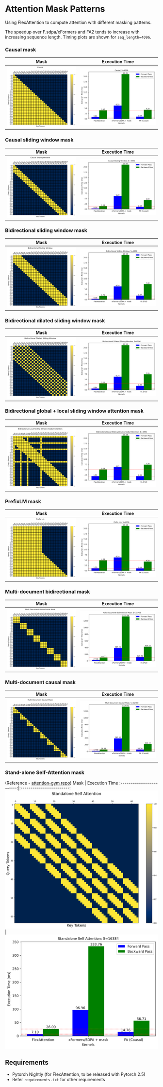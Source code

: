 # Attention Mask Patterns

Using FlexAttention to compute attention with different masking patterns. 

The speedup over F.sdpa/xFormers and FA2 tends to increase with increasing sequence length. Timing plots are shown for `seq_length=4096`.

### Causal mask
Mask             |  Execution Time
:-------------------------:|:-------------------------:
![](plots/causal/mask.png)  |  ![](plots/causal/timing.png)

### Causal sliding window mask
Mask             |  Execution Time
:-------------------------:|:-------------------------:
![](plots/causal_sliding_window/mask.png)  |  ![](plots/causal_sliding_window/timing.png)

### Bidirectional sliding window mask
Mask             |  Execution Time
:-------------------------:|:-------------------------:
![](plots/bidirectional_sliding_window/mask.png)  |  ![](plots/bidirectional_sliding_window/timing.png)

### Bidirectional dilated sliding window mask
Mask             |  Execution Time
:-------------------------:|:-------------------------:
![](plots/bidirectional_dilated_sliding_window/mask.png)  |  ![](plots/bidirectional_dilated_sliding_window/timing.png)

### Bidirectional global + local sliding window attention mask
Mask             |  Execution Time
:-------------------------:|:-------------------------:
![](plots/bidirectional_local_sliding_window_global_attention/mask.png)  |  ![](plots/bidirectional_local_sliding_window_global_attention/timing.png)

### PrefixLM mask
Mask             |  Execution Time
:-------------------------:|:-------------------------:
![](plots/prefix_lm/mask.png)  |  ![](plots/prefix_lm/timing.png)

### Multi-document bidirectional mask
Mask             |  Execution Time
:-------------------------:|:-------------------------:
![](plots/multi_document_bidirectional_mask/mask.png)  |  ![](plots/multi_document_bidirectional_mask/timing.png)

### Multi-document causal mask
Mask             |  Execution Time
:-------------------------:|:-------------------------:
![](plots/multi_document_causal_mask/mask.png)  |  ![](plots/multi_document_causal_mask/timing.png)

### Stand-alone Self-Attention mask
(Reference - [attention-gym repo](https://github.com/pytorch-labs/attention-gym/blob/75867424a1d4391bff49527029d3612a09dd67e2/examples/flex_attn.ipynb))
Mask             |  Execution Time
:-------------------------:|:-------------------------:
![](plots/standalone_self_attention/mask.png)  |  ![](plots/standalone_self_attention/timing.png)


## Requirements
* Pytorch Nightly (for FlexAttention, to be released with Pytorch 2.5)
* Refer `requirements.txt` for other requirements